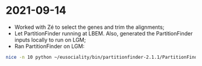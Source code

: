 # 2021-09-14

- Worked with Zé to select the genes and trim the alignments;
- Let PartitionFinder running at LBEM. Also, generated the PartitionFinder inputs locally to run on LGM;
- Ran PartitionFinder on LGM:
```bash
nice -n 10 python ~/eusociality/bin/partitionfinder-2.1.1/PartitionFinder.py -p 50 partition_finder/
```
